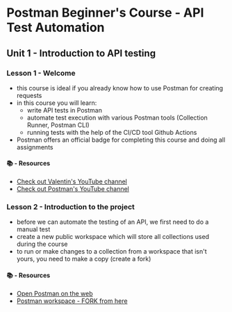  # Postman Beginner's Course - API Test Automation

 ## Unit 1 - Introduction to API testing

 ### Lesson 1 - Welcome

- this course is ideal if you already know how to use Postman for creating requests
- in this course you will learn:
    - write API tests in Postman
    - automate test execution with various Postman tools (Collection Runner, Postman CLI)
    - running tests with the help of the CI/CD tool Github Actions
- Postman offers an official badge for completing this course and doing all assignments

 #### 📚 - Resources

 * [Check out Valentin's YouTube channel](https://www.youtube.com/@vdespa?sub_confirmation=1)
 * [Check out Postman's YouTube channel](https://www.youtube.com/@postman?sub_confirmation=1)


### Lesson 2 - Introduction to the project

- before we can automate the testing of an API, we first need to do a manual test
- create a new public workspace which will store all collections used during the course
- to run or make changes to a collection from a workspace that isn't yours, you need to make a copy (create a fork)

 #### 📚 - Resources

 * [Open Postman on the web](https://go.postman.co/build)
 * [Postman workspace - FORK from here](https://www.postman.com/valentins-team/workspace/test-automation-valentino-s-artisan-coffee-house-api/overview)

